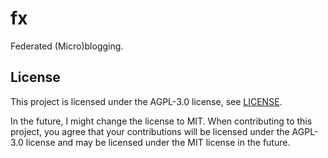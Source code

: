 # fx

Federated (Micro)blogging.

## License

This project is licensed under the AGPL-3.0 license, see [LICENSE](LICENSE).

In the future, I might change the license to MIT.
When contributing to this project, you agree that your contributions will be licensed under the AGPL-3.0 license and may be licensed under the MIT license in the future.
